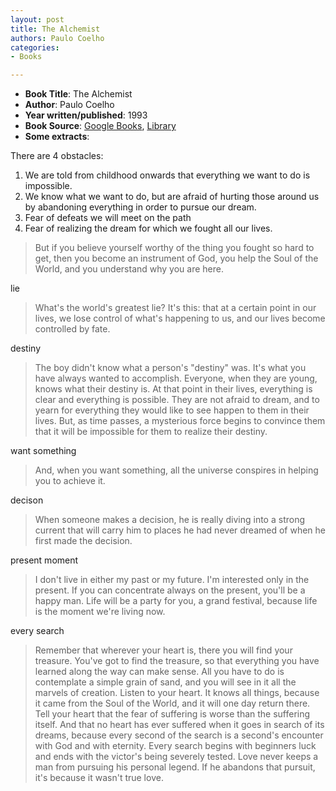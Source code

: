 ```yaml
---
layout: post
title: The Alchemist
authors: Paulo Coelho
categories:
- Books

---
```



- **Book Title**: The Alchemist
- **Author**: Paulo Coelho
- **Year written/published**: 1993
- **Book Source**: [Google Books](http://books.google.com/books?id=h6QuJZffgHYC&dq=The+alchemist), [Library](http://catalogue.nlb.gov.sg/cgi-bin/cw_cgi?resultsScreen+13804+1+7+3)
- **Some extracts**:

There are 4 obstacles:

1. We are told from childhood onwards that everything we want to do is impossible.
2. We know what we want to do, but are afraid of hurting those around us by abandoning everything in order to pursue our dream.
3. Fear of defeats we will meet on the path
4. Fear of realizing the dream for which we fought all our lives.

> But if you believe yourself worthy of the thing you fought so hard to get, then you become an instrument of God, you help the Soul of the World, and you understand why you are here.

lie

> What's the world's greatest lie? It's this: that at a certain point in our lives, we lose control of what's happening to us, and our lives become controlled by fate.

destiny

> The boy didn't know what a person's "destiny" was. It's what you have always wanted to accomplish. Everyone, when they are young, knows what their destiny is. At that point in their lives, everything is clear and everything is possible. They are not afraid to dream, and to yearn for everything they would like to see happen to them in their lives. But, as time passes, a mysterious force begins to convince them that it will be impossible for them to realize their destiny.

want something

> And, when you want something, all the universe conspires in helping you to achieve it.

decison

> When someone makes a decision, he is really diving into a strong current that will carry him to places he had never dreamed of when he first made the decision.

present moment

> I don't live in either my past or my future. I'm interested only in the present. If you can concentrate always on the present, you'll be a happy man. Life will be a party for you, a grand festival, because life is the moment we're living now.

every search

> Remember that wherever your heart is, there you will find your treasure. You've got to find the treasure, so that everything you have learned along the way can make sense. All you have to do is contemplate a simple grain of sand, and you will see in it all the marvels of creation. Listen to your heart. It knows all things, because it came from the Soul of the World, and it will one day return there. Tell your heart that the fear of suffering is worse than the suffering itself. And that no heart has ever suffered when it goes in search of its dreams, because every second of the search is a second's encounter with God and with eternity. Every search begins with beginners luck and ends with the victor's being severely tested. Love never keeps a man from pursuing his personal legend. If he abandons that pursuit, it's because it wasn't true love.
